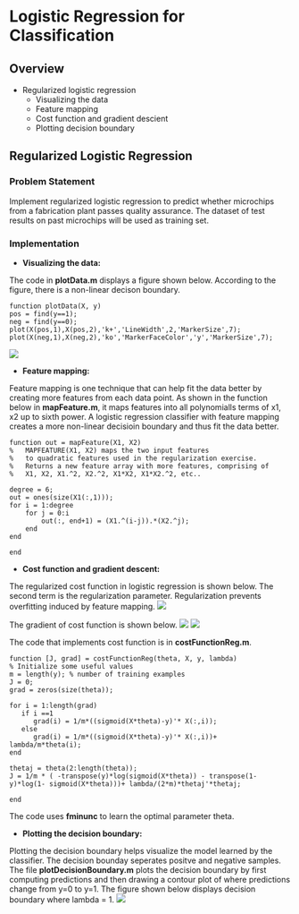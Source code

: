# Logistic Regression for Classification 

## Overview 
* Regularized logistic regression 
  * Visualizing the data
  * Feature mapping 
  * Cost function and gradient descient 
  * Plotting decision boundary 
  
## Regularized Logistic Regression 
### Problem Statement 
Implement regularized logistic regression to predict whether microchips from a fabrication plant passes quality assurance. The dataset of test results on past microchips will be used as training set.  
 
 ### Implementation 
* **Visualizing the data:**
 
 The code in **plotData.m** displays a figure shown below. According to the figure, there is a non-linear decison boundary. 
 ```
function plotData(X, y)
pos = find(y==1);
neg = find(y==0);
plot(X(pos,1),X(pos,2),'k+','LineWidth',2,'MarkerSize',7);
plot(X(neg,1),X(neg,2),'ko','MarkerFaceColor','y','MarkerSize',7);
```

![](https://user-images.githubusercontent.com/26426412/31314063-25ff72c8-abab-11e7-9743-e8a90126515d.png)

* **Feature mapping:**

Feature mapping is one technique that can help fit the data better by creating more features from each data point. As shown in the function below in **mapFeature.m**, it maps features into all polynomialls terms of x1, x2 up to sixth power. A logistic regression classifier with feature mapping creates a  more non-linear decisioin boundary and thus fit the data better.   
```
function out = mapFeature(X1, X2)
%   MAPFEATURE(X1, X2) maps the two input features
%   to quadratic features used in the regularization exercise.
%   Returns a new feature array with more features, comprising of 
%   X1, X2, X1.^2, X2.^2, X1*X2, X1*X2.^2, etc..

degree = 6;
out = ones(size(X1(:,1)));
for i = 1:degree
    for j = 0:i
        out(:, end+1) = (X1.^(i-j)).*(X2.^j);
    end
end

end
```

* **Cost function and gradient descent:**

The regularized cost function in logistic regression is shown below. The second term is the regularization parameter. Regularization prevents overfitting induced by feature mapping.
![](https://user-images.githubusercontent.com/26426412/31359384-a244d842-acfe-11e7-860d-0aac7d8029e8.png)

The gradient of cost function is shown below. 
![](https://user-images.githubusercontent.com/26426412/31359520-28c76718-acff-11e7-8c72-656f67e827d7.png)
![](https://user-images.githubusercontent.com/26426412/31359548-428cf816-acff-11e7-91f8-54d97b286a44.png)

The code that implements cost function is in **costFunctionReg.m**.

```
function [J, grad] = costFunctionReg(theta, X, y, lambda)
% Initialize some useful values
m = length(y); % number of training examples
J = 0;
grad = zeros(size(theta));

for i = 1:length(grad)
   if i ==1
      grad(i) = 1/m*((sigmoid(X*theta)-y)'* X(:,i));
   else
      grad(i) = 1/m*((sigmoid(X*theta)-y)'* X(:,i))+ lambda/m*theta(i);
end

thetaj = theta(2:length(theta));
J = 1/m * ( -transpose(y)*log(sigmoid(X*theta)) - transpose(1-y)*log(1- sigmoid(X*theta)))+ lambda/(2*m)*thetaj'*thetaj;

end
```
The code uses **fminunc** to learn the optimal parameter theta. 

* **Plotting the decision boundary:**

Plotting the decision boundary helps visualize the model learned by the classifier. The decision bounday seperates positve and negative samples. The file **plotDecisionBoundary.m** plots the decision boundary by first computing predictions and then drawing a contour plot of where predictions change from y=0 to y=1. The figure shown below displays decision boundary where lambda = 1.
![](https://user-images.githubusercontent.com/26426412/31360122-cab9c06e-ad01-11e7-9b11-a7178a043b0a.png)




